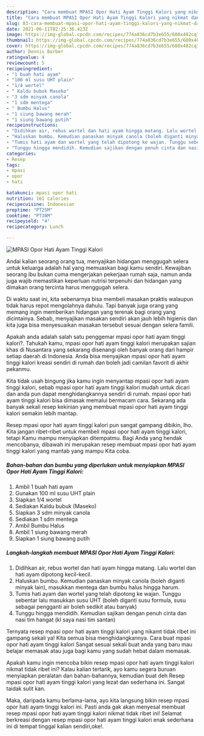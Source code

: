 ```yaml
---
description: "Cara membuat MPASI Opor Hati Ayam Tinggi Kalori yang nikmat dan Mudah Dibuat"
title: "Cara membuat MPASI Opor Hati Ayam Tinggi Kalori yang nikmat dan Mudah Dibuat"
slug: 83-cara-membuat-mpasi-opor-hati-ayam-tinggi-kalori-yang-nikmat-dan-mudah-dibuat
date: 2021-06-11T02:25:36.423Z
image: https://img-global.cpcdn.com/recipes/774a836cd7b3e655/680x482cq70/mpasi-opor-hati-ayam-tinggi-kalori-foto-resep-utama.jpg
thumbnail: https://img-global.cpcdn.com/recipes/774a836cd7b3e655/680x482cq70/mpasi-opor-hati-ayam-tinggi-kalori-foto-resep-utama.jpg
cover: https://img-global.cpcdn.com/recipes/774a836cd7b3e655/680x482cq70/mpasi-opor-hati-ayam-tinggi-kalori-foto-resep-utama.jpg
author: Dennis Barber
ratingvalue: 4
reviewcount: 5
recipeingredient:
- "1 buah hati ayam"
- "100 ml susu UHT plain"
- "1/4 wortel"
- " Kaldu bubuk Maseko"
- "3 sdm minyak canola"
- "1 sdm mentega"
- " Bumbu Halus"
- "1 siung bawang merah"
- "1 siung bawang putih"
recipeinstructions:
- "Didihkan air, rebus wortel dan hati ayam hingga matang. Lalu wortel dan hati ayam dipotong kecil-kecil."
- "Haluskan bumbu. Kemudian panaskan minyak canola (boleh diganti minyak lain), masukkan mentega dan bumbu halus hingga harum."
- "Tumis hati ayam dan wortel yang telah dipotong ke wajan. Tunggu sebentar lalu masukkan susu UHT (boleh diganti susu formula, susu sebagai pengganti air boleh sedikit atau banyak)"
- "Tunggu hingga mendidih. Kemudian sajikan dengan penuh cinta dan nasi tim hangat (kl saya nasi tim santan)"
categories:
- Resep
tags:
- mpasi
- opor
- hati

katakunci: mpasi opor hati 
nutrition: 161 calories
recipecuisine: Indonesian
preptime: "PT25M"
cooktime: "PT38M"
recipeyield: "4"
recipecategory: Lunch

---
```



![MPASI Opor Hati Ayam Tinggi Kalori](https://img-global.cpcdn.com/recipes/774a836cd7b3e655/680x482cq70/mpasi-opor-hati-ayam-tinggi-kalori-foto-resep-utama.jpg)

Andai kalian seorang orang tua, menyajikan hidangan menggugah selera untuk keluarga adalah hal yang memuaskan bagi kamu sendiri. Kewajiban seorang ibu bukan cuma mengerjakan pekerjaan rumah saja, namun anda juga wajib memastikan keperluan nutrisi terpenuhi dan hidangan yang dimakan orang tercinta harus menggugah selera.

Di waktu  saat ini, kita sebenarnya bisa membeli masakan praktis walaupun tidak harus repot mengolahnya dahulu. Tapi banyak juga orang yang memang ingin memberikan hidangan yang terenak bagi orang yang dicintainya. Sebab, menyajikan masakan sendiri akan jauh lebih higienis dan kita juga bisa menyesuaikan masakan tersebut sesuai dengan selera famili. 



Apakah anda adalah salah satu penggemar mpasi opor hati ayam tinggi kalori?. Tahukah kamu, mpasi opor hati ayam tinggi kalori merupakan sajian khas di Nusantara yang sekarang disenangi oleh banyak orang dari hampir setiap daerah di Indonesia. Anda bisa menyajikan mpasi opor hati ayam tinggi kalori kreasi sendiri di rumah dan boleh jadi camilan favorit di akhir pekanmu.

Kita tidak usah bingung jika kamu ingin menyantap mpasi opor hati ayam tinggi kalori, sebab mpasi opor hati ayam tinggi kalori mudah untuk dicari dan anda pun dapat menghidangkannya sendiri di rumah. mpasi opor hati ayam tinggi kalori bisa dimasak memalui bermacam cara. Sekarang ada banyak sekali resep kekinian yang membuat mpasi opor hati ayam tinggi kalori semakin lebih mantap.

Resep mpasi opor hati ayam tinggi kalori pun sangat gampang dibikin, lho. Kita jangan ribet-ribet untuk membeli mpasi opor hati ayam tinggi kalori, tetapi Kamu mampu menyiapkan ditempatmu. Bagi Anda yang hendak mencobanya, dibawah ini merupakan resep membuat mpasi opor hati ayam tinggi kalori yang mantab yang mampu Kita coba.

<!--inarticleads1-->

##### Bahan-bahan dan bumbu yang diperlukan untuk menyiapkan MPASI Opor Hati Ayam Tinggi Kalori:

1. Ambil 1 buah hati ayam
1. Gunakan 100 ml susu UHT plain
1. Siapkan 1/4 wortel
1. Sediakan  Kaldu bubuk (Maseko)
1. Siapkan 3 sdm minyak canola
1. Sediakan 1 sdm mentega
1. Ambil  Bumbu Halus
1. Ambil 1 siung bawang merah
1. Siapkan 1 siung bawang putih




<!--inarticleads2-->

##### Langkah-langkah membuat MPASI Opor Hati Ayam Tinggi Kalori:

1. Didihkan air, rebus wortel dan hati ayam hingga matang. Lalu wortel dan hati ayam dipotong kecil-kecil.
1. Haluskan bumbu. Kemudian panaskan minyak canola (boleh diganti minyak lain), masukkan mentega dan bumbu halus hingga harum.
1. Tumis hati ayam dan wortel yang telah dipotong ke wajan. Tunggu sebentar lalu masukkan susu UHT (boleh diganti susu formula, susu sebagai pengganti air boleh sedikit atau banyak)
1. Tunggu hingga mendidih. Kemudian sajikan dengan penuh cinta dan nasi tim hangat (kl saya nasi tim santan)




Ternyata resep mpasi opor hati ayam tinggi kalori yang nikamt tidak ribet ini gampang sekali ya! Kita semua bisa menghidangkannya. Cara buat mpasi opor hati ayam tinggi kalori Sangat sesuai sekali buat anda yang baru mau belajar memasak atau juga bagi kamu yang sudah hebat dalam memasak.

Apakah kamu ingin mencoba bikin resep mpasi opor hati ayam tinggi kalori nikmat tidak ribet ini? Kalau kalian tertarik, ayo kamu segera buruan menyiapkan peralatan dan bahan-bahannya, kemudian buat deh Resep mpasi opor hati ayam tinggi kalori yang lezat dan sederhana ini. Sangat taidak sulit kan. 

Maka, daripada kamu berlama-lama, ayo kita langsung bikin resep mpasi opor hati ayam tinggi kalori ini. Pasti anda gak akan menyesal membuat resep mpasi opor hati ayam tinggi kalori nikmat tidak ribet ini! Selamat berkreasi dengan resep mpasi opor hati ayam tinggi kalori enak sederhana ini di tempat tinggal kalian sendiri,oke!.

